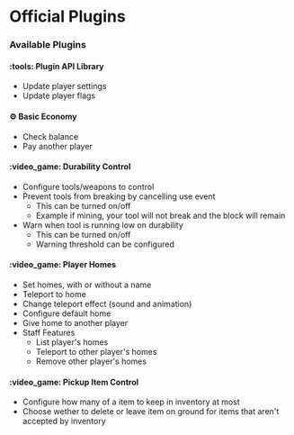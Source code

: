 # Official Plugins

### Available Plugins

#### :tools: Plugin API Library

* Update player settings
* Update player flags

#### :gear: Basic Economy

* Check balance
* Pay another player

#### :video\_game: Durability Control

* Configure tools/weapons to control
* Prevent tools from breaking by cancelling use event
  * This can be turned on/off
  * Example if mining, your tool will not break and the block will remain
* Warn when tool is running low on durability
  * This can be turned on/off
  * Warning threshold can be configured

#### :video\_game: Player Homes

* Set homes, with or without a name
* Teleport to home
* Change teleport effect (sound and animation)
* Configure default home
* Give home to another player
* Staff Features
  * List player's homes
  * Teleport to other player's homes
  * Remove other player's homes

#### :video\_game: Pickup Item Control

* Configure how many of a item to keep in inventory at most
* Choose wether to delete or leave item on ground for items that aren't accepted by inventory
